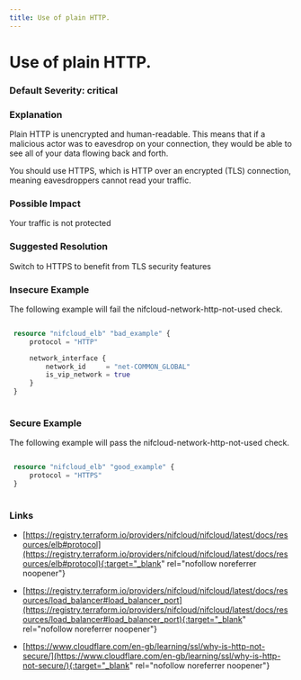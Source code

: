 ```yaml
---
title: Use of plain HTTP.
---
```


# Use of plain HTTP.

### Default Severity: <span class="severity critical">critical</span>

### Explanation

Plain HTTP is unencrypted and human-readable. This means that if a malicious actor was to eavesdrop on your connection, they would be able to see all of your data flowing back and forth.

You should use HTTPS, which is HTTP over an encrypted (TLS) connection, meaning eavesdroppers cannot read your traffic.

### Possible Impact
Your traffic is not protected

### Suggested Resolution
Switch to HTTPS to benefit from TLS security features


### Insecure Example

The following example will fail the nifcloud-network-http-not-used check.
```terraform

 resource "nifcloud_elb" "bad_example" {
     protocol = "HTTP"

     network_interface {
         network_id     = "net-COMMON_GLOBAL"
         is_vip_network = true
     }
 }
 
```



### Secure Example

The following example will pass the nifcloud-network-http-not-used check.
```terraform

 resource "nifcloud_elb" "good_example" {
     protocol = "HTTPS"
 }
 
```



### Links


- [https://registry.terraform.io/providers/nifcloud/nifcloud/latest/docs/resources/elb#protocol](https://registry.terraform.io/providers/nifcloud/nifcloud/latest/docs/resources/elb#protocol){:target="_blank" rel="nofollow noreferrer noopener"}

- [https://registry.terraform.io/providers/nifcloud/nifcloud/latest/docs/resources/load_balancer#load_balancer_port](https://registry.terraform.io/providers/nifcloud/nifcloud/latest/docs/resources/load_balancer#load_balancer_port){:target="_blank" rel="nofollow noreferrer noopener"}

- [https://www.cloudflare.com/en-gb/learning/ssl/why-is-http-not-secure/](https://www.cloudflare.com/en-gb/learning/ssl/why-is-http-not-secure/){:target="_blank" rel="nofollow noreferrer noopener"}



